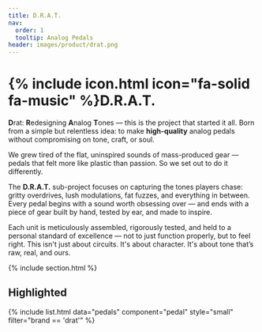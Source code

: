 ```yaml
---
title: D.R.A.T.
nav:
  order: 1
  tooltip: Analog Pedals
header: images/product/drat.png
---
```


# {% include icon.html icon="fa-solid fa-music" %}D.R.A.T.

<!--**D**esigned for **R**aw **A**nalog **T**one-->
**D**rat: **R**edesigning **A**nalog **T**ones
 — this is the project that started it all. Born from a simple but relentless idea: to make **high-quality** analog pedals without compromising on tone, craft, or soul.

We grew tired of the flat, uninspired sounds of mass-produced gear — pedals that felt more like plastic than passion. So we set out to do it differently.

The  **D.R.A.T.** sub-project focuses on capturing the tones players chase: gritty overdrives, lush modulations, fat fuzzes, and everything in between. Every pedal begins with a sound worth obsessing over — and ends with a piece of gear built by hand, tested by ear, and made to inspire.

Each unit is meticulously assembled, rigorously tested, and held to a personal standard of excellence — not to just function properly, but to feel right. This isn't just about circuits. It's about character. It's about tone that’s raw, real, and ours.

{% include section.html %}

## Highlighted

{%
  include list.html
  data="pedals"
  component="pedal"
	style="small"
  filter="brand == 'drat'"
%}
